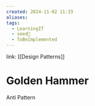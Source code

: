 ```yaml
---
created: 2024-11-02 11:33
aliases: 
tags:
  - LearningIT
  - seed🌱
  - ToBeImplemented
---
```


link: [[Design Patterns]]

# Golden Hammer
 Anti Pattern